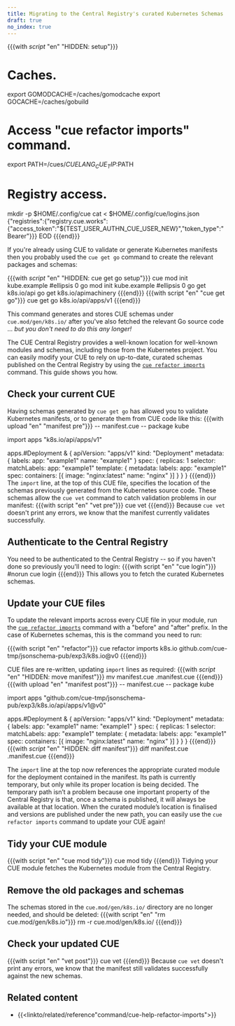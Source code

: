 ```yaml
---
title: Migrating to the Central Registry's curated Kubernetes Schemas
draft: true
no_index: true
---
```


{{{with _script_ "en" "HIDDEN: setup"}}}
# Caches.
export GOMODCACHE=/caches/gomodcache
export GOCACHE=/caches/gobuild
# Access "cue refactor imports" command.
export PATH=/cues/$CUELANG_CUE_TIP:$PATH
# Registry access.
mkdir -p $HOME/.config/cue
cat <<EOD > $HOME/.config/cue/logins.json
{"registries":{"registry.cue.works":{"access_token":"${TEST_USER_AUTHN_CUE_USER_NEW}","token_type":"Bearer"}}}
EOD
{{{end}}}

If you're already using CUE to validate or generate Kubernetes manifests then
you probably used the `cue get go` command to create the relevant packages and
schemas:

{{{with _script_ "en" "HIDDEN: cue get go setup"}}}
cue mod init kube.example
#ellipsis 0
go mod init kube.example
#ellipsis 0
go get k8s.io/api
go get k8s.io/apimachinery
{{{end}}}
{{{with script "en" "cue get go"}}}
cue get go k8s.io/api/apps/v1
{{{end}}}

This command generates and stores CUE schemas under `cue.mod/gen/k8s.io/` after
you've also fetched the relevant Go source code ... *but you don't need to do
this any longer!*

The CUE Central Registry provides a well-known location for well-known modules
and schemas, including those from the Kubernetes project.
You can easily modify your CUE to rely on up-to-date, curated schemas published
on the Central Registry by using the
[`cue refactor imports`]({{<relref"docs/reference/command/cue-help-refactor-imports">}})
command. This guide shows you how.

## Check your current CUE
Having schemas generated by `cue get go` has allowed you to validate Kubernetes
manifests, or to generate them from CUE code like this:
{{{with upload "en" "manifest pre"}}}
-- manifest.cue --
package kube

import apps "k8s.io/api/apps/v1"

apps.#Deployment & {
	apiVersion: "apps/v1"
	kind:       "Deployment"
	metadata: {
		labels: app: "example1"
		name: "example1"
	}
	spec: {
		replicas: 1
		selector: matchLabels: app: "example1"
		template: {
			metadata: labels: app: "example1"
			spec: containers: [{
				image: "nginx:latest"
				name:  "nginx"
			}]
		}
	}
}
{{{end}}}
The `import` line, at the top of this CUE file, specifies the location of the
schemas previously generated from the Kubernetes source code.
These schemas allow the `cue vet` command to catch validation problems in our
manifest:
{{{with script "en" "vet pre"}}}
cue vet
{{{end}}}
Because `cue vet` doesn't print any errors, we know that the manifest currently
validates successfully.

## Authenticate to the Central Registry
You need to be authenticated to the Central Registry -- so if you haven't
done so previously you'll need to login:
{{{with script "en" "cue login"}}}
#norun
cue login
{{{end}}}
This allows you to fetch the curated Kubernetes schemas.

## Update your CUE files
To update the relevant imports across every CUE file in your module, run the
[`cue refactor imports`]({{<relref"docs/reference/command/cue-help-refactor-imports">}})
command with a "before" and "after" prefix.
In the case of Kubernetes schemas, this is the command you need to run:

{{{with script "en" "refactor"}}}
cue refactor imports k8s.io github.com/cue-tmp/jsonschema-pub/exp3/k8s.io@v0
{{{end}}}

CUE files are re-written, updating `import` lines as required:
{{{with _script_ "en" "HIDDEN: move manifest"}}}
mv manifest.cue .manifest.cue
{{{end}}}
{{{with upload "en" "manifest post"}}}
-- manifest.cue --
package kube

import apps "github.com/cue-tmp/jsonschema-pub/exp3/k8s.io/api/apps/v1@v0"

apps.#Deployment & {
	apiVersion: "apps/v1"
	kind:       "Deployment"
	metadata: {
		labels: app: "example1"
		name: "example1"
	}
	spec: {
		replicas: 1
		selector: matchLabels: app: "example1"
		template: {
			metadata: labels: app: "example1"
			spec: containers: [{
				image: "nginx:latest"
				name:  "nginx"
			}]
		}
	}
}
{{{end}}}
{{{with _script_ "en" "HIDDEN: diff manifest"}}}
diff manifest.cue .manifest.cue
{{{end}}}

The `import` line at the top now references the appropriate curated module for
the deployment contained in the manifest. Its path is currently temporary, but
only while its proper location is being decided. The temporary path isn’t a
problem because one important property of the Central Registry is that, once a
schema is published, it will always be available at that location. When the
curated module’s location is finalised and versions are published under the new
path, you can easily use the `cue refactor imports` command to update your CUE
again!

## Tidy your CUE module
{{{with script "en" "cue mod tidy"}}}
cue mod tidy
{{{end}}}
Tidying your CUE module fetches the Kubernetes module from the Central Registry.

## Remove the old packages and schemas
The schemas stored in the `cue.mod/gen/k8s.io/` directory are no longer needed,
and should be deleted:
{{{with script "en" "rm cue.mod/gen/k8s.io"}}}
rm -r cue.mod/gen/k8s.io/
{{{end}}}

## Check your updated CUE
{{{with script "en" "vet post"}}}
cue vet
{{{end}}}
Because `cue vet` doesn't print any errors, we know that the manifest still
validates successfully against the new schemas.

## Related content

- {{<linkto/related/reference"command/cue-help-refactor-imports">}}
